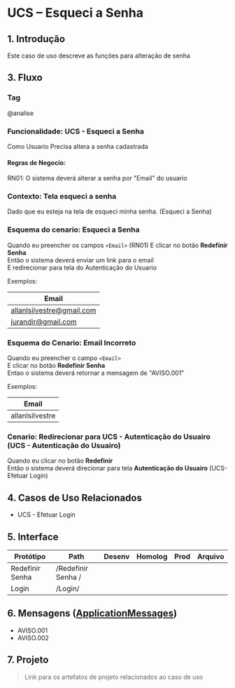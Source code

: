 # UCS – Esqueci a Senha

## 1. Introdução
Este caso de uso descreve as funções para alteração de senha
 
## 3. Fluxo
<!BDD.INICIO>

### Tag
@analise

### Funcionalidade: UCS - Esqueci a Senha
Como Usuario 
Precisa altera a senha cadastrada

#### Regras de Negocio:
RN01: O sistema deverá alterar a senha por "Email" do usuario

### Contexto: Tela esqueci a senha
Dado que eu esteja na tela de esqueci minha senha. (Esqueci a Senha)  

### Esquema do cenario: Esqueci a Senha
Quando eu preencher os campos `<Email>` (RN01) 
E clicar no botão **Redefinir Senha**  
Então o sistema deverá enviar um link para o email  
E redirecionar para tela do Autenticação do Usuario

Exemplos:

|Email|  
|----|  
|allanlsilvestre@gmail.com|  
|jurandir@gmail.com|

### Esquema do Cenario: Email Incorreto
Quando eu preencher o campo `<Email>`  
E clicar no botão **Redefinir Senha**  
Entao o sistema deverá retornar a mensagem de "AVISO.001"

Exemplos:

|Email|  
|----|  
|allanlsilvestre|

### Cenario: Redirecionar para UCS - Autenticação do Usuairo  (UCS - Autenticação do Usuairo) 
Quando eu clicar no botão **Redefinir**  
Então o sistema deverá direcionar para tela **Autenticação do Usuairo** (UCS-Efetuar Login)

<!BDD.FIM>

## 4. Casos de Uso Relacionados
* UCS - Efetuar Login

## 5. Interface
| Protótipo                                                    | Path                       | Desenv | Homolog | Prod | Arquivo |
| ------                                                       | ------                     | -----  | -----   |----- |---------|
| Redefinir Senha                                              | /Redefinir Senha /         |        |         |      |         |
| Login                                                        | /Login/                    |        |         |      |         |        

## 6. Mensagens ([ApplicationMessages](src/main/resources/ApplicationMessages.properties))
* AVISO.001
* AVISO.002

## 7. Projeto
> Link para os artefatos de projeto relacionados ao caso de uso